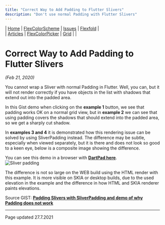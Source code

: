 ```yaml
---
title: "Correct Way to Add Padding to Flutter Slivers"
description: "Don't use normal Padding with Flutter Slivers"
---
```


| [Home](https://rydmike.com) | [FlexColorScheme](colorscheme) | [Issues](issues) | [Flexfold](flexfold) |  
| [Articles](blog)            | [FlexColorPicker](colorpicker) | [Grid](gridview) |         |

# Correct Way to Add Padding to Flutter Slivers
*(Feb 21, 2020)*

You cannot wrap a Sliver with normal Padding in Flutter. Well, you can, but it will not render correctly if you have objects in the list with shadows that extend out into the padded area.

In this Gist demo when clicking on the **example 1** button, we see that padding works OK on a normal grid view, but in **example 2** we can see that using padding covers the shadows that should extend into the padded area, so we get a sharply cut shadow.

In **examples 3 and 4** it is demonstrated how this rendering issue can be solved by using SliverPadding instead. The difference may be subtle, especially when viewed separately, but it is there and does not look so good to a keen eye, below is a composite image showing the difference.

You can see this demo in a browser with [**DartPad here**](https://www.dartpad.dev/?id=e199cb754fc08f4e1500efc96e322eee&null_safety=true).  
<img src="https://rydmike.com/assets/sliverpadding.png?raw=true" alt="Sliver padding"/>

The difference is not so large on the WEB build using the HTML render with this example. It is more visible on SKIA or desktop builds, due to the used elevation in the example and the difference in how HTML and SKIA renderer paints elevations.

Source GIST: [**Padding Slivers with SliverPadding and demo of why Padding does not work**](https://gist.github.com/rydmike/e199cb754fc08f4e1500efc96e322eee)  


---
Page updated 27.7.2021